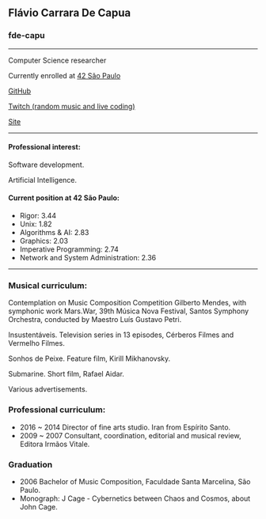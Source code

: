 ## Flávio Carrara De Capua
### fde-capu

---

Computer Science researcher

Currently enrolled at [42 São Paulo](www.42sp.org.br)

[GitHub](www.github.com/fde-capu)

[Twitch (random music and live coding)](www.twitch.com/fde-capu)

[Site](www.flaviocarrara.com)

---

#### Professional interest:

Software development.

Artificial Intelligence.

#### Current position at 42 São Paulo:

- Rigor: 3.44
- Unix: 1.82
- Algorithms & AI: 2.83
- Graphics: 2.03
- Imperative Programming: 2.74
- Network and System Administration: 2.36

---

### Musical curriculum:

Contemplation on Music Composition Competition Gilberto Mendes, with symphonic work Mars.War, 39th Música Nova Festival, Santos Symphony Orchestra, conducted by Maestro Luís Gustavo Petri.

Insustentáveis. Television series in 13 episodes, Cérberos Filmes and Vermelho Filmes.

Sonhos de Peixe. Feature film, Kirill Mikhanovsky.

Submarine. Short film, Rafael Aidar.

Various advertisements.

### Professional curriculum:

- 2016 ~ 2014 Director of fine arts studio. Iran from Espírito Santo.
- 2009 ~ 2007 Consultant, coordination, editorial and musical review, Editora Irmãos Vitale.

### Graduation

- 2006 Bachelor of Music Composition, Faculdade Santa Marcelina, São Paulo.
- Monograph: J Cage - Cybernetics between Chaos and Cosmos, about John Cage.
